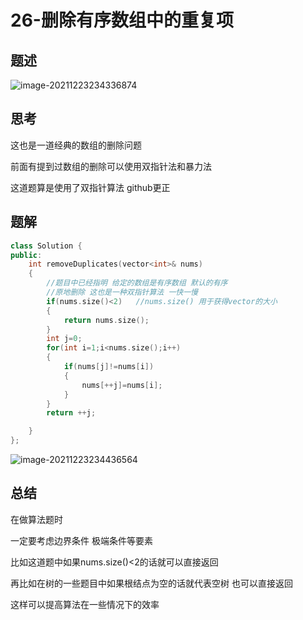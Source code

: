 # 26-删除有序数组中的重复项

## 题述

![image-20211223234336874](https://happygoing.oss-cn-beijing.aliyuncs.com/img/image-20211223234336874.png)

## 思考

这也是一道经典的数组的删除问题

前面有提到过数组的删除可以使用双指针法和暴力法

这道题算是使用了双指针算法
github更正

## 题解

```C++
class Solution {
public:
    int removeDuplicates(vector<int>& nums) 
    {
        //题目中已经指明 给定的数组是有序数组 默认的有序
        //原地删除 这也是一种双指针算法 一快一慢
        if(nums.size()<2)   //nums.size() 用于获得vector的大小
        {
            return nums.size();
        }
        int j=0;
        for(int i=1;i<nums.size();i++)
        {
            if(nums[j]!=nums[i])
            {
                nums[++j]=nums[i];
            }
        }
        return ++j;

    }
};
```

![image-20211223234436564](https://happygoing.oss-cn-beijing.aliyuncs.com/img/image-20211223234436564.png)

## 总结

在做算法题时

一定要考虑边界条件 极端条件等要素

比如这道题中如果nums.size()<2的话就可以直接返回

再比如在树的一些题目中如果根结点为空的话就代表空树 也可以直接返回

这样可以提高算法在一些情况下的效率
